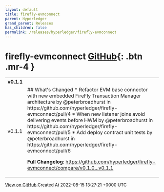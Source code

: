 ```yaml
---
layout: default
title: firefly-evmconnect
parent: Hyperledger
grand_parent: Releases
has_children: false
permalink: /releases/hyperledger/firefly-evmconnect
---
```


# firefly-evmconnect <span class="fs-3 right-align">[GitHub](https://github.com/hyperledger/firefly-evmconnect){: .btn .mr-4 }</span>


<div>
    <table>
        <tr>
            <td colspan="2">
                <b>
                    v0.1.1
                </b>
            </td>
        </tr>
        <tr>
            <td>
                <span class="chip">
                    v0.1.1
                </span>
            </td>
            <td>
                ## What's Changed
* Refactor EVM base connector with new embedded FireFly Transaction Manager architecture by @peterbroadhurst in https://github.com/hyperledger/firefly-evmconnect/pull/4
* When new listener joins avoid delivering events before HWM by @peterbroadhurst in https://github.com/hyperledger/firefly-evmconnect/pull/5
* Add deploy contract unit tests by @peterbroadhurst in https://github.com/hyperledger/firefly-evmconnect/pull/6


**Full Changelog**: https://github.com/hyperledger/firefly-evmconnect/compare/v0.1.0...v0.1.1
            </td>
        </tr>
    </table>
    <a href="https://github.com/hyperledger/firefly-evmconnect/releases/tag/v0.1.1" class=".btn">
        View on GitHub
    </a>
    <span class="right-align">
        Created At 2022-08-15 13:27:21 +0000 UTC
    </span>
</div>

